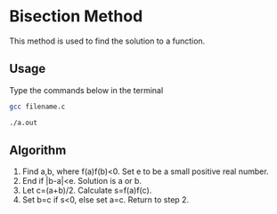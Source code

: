 # Bisection Method
This method is used to find the solution to a function.

## Usage
Type the commands below in the terminal
```bash
gcc filename.c
```
```bash
./a.out
```

## Algorithm
1. Find a,b, where f(a)f(b)<0. Set e to be a small positive real number.
2. End if |b-a|<e. Solution is a or b.
3. Let c=(a+b)/2. Calculate s=f(a)f(c).
4. Set b=c if s<0, else set a=c. Return to step 2. 

